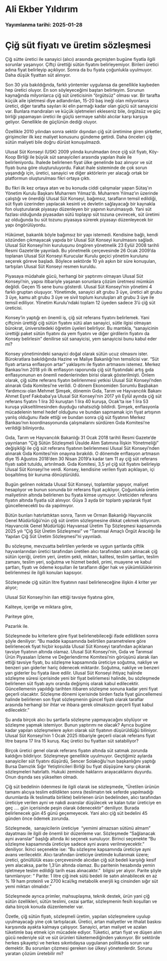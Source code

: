 # Ali Ekber Yıldırım

### Yayımlanma tarihi: 2025-01-28

# Çiğ süt fiyatı ve üretim sözleşmesi

Çiğ sütte üretici ile sanayici (alıcı) arasında geçmişten bugüne fiyatla ilgili sorunlar yaşanıyor. Çiftçi ürettiği sütün fiyatını belirleyemiyor. Birileri üretici adına fiyat belirleyip açıklıyor. Sonra da bu fiyata çoğunlukla uyulmuyor. Daha düşük fiyattan süt alınıyor.

Son 30 yıla bakıldığında, farklı yöntemler uygulansa da genellikle kaybeden hep üretici oluyor. En son söyleyeceğimi baştan belirteyim. Sorunun kaynağında milyonlarca çiğ süt üreticisinin “örgütsüz” olması var. Bir tarafta küçük aile işletmesi diye adlandırılan, 15-20 baş ineği olan milyonlarca üretici, diğer tarafta sayıları iki elin parmağı kadar olan güçlü süt sanayicisi var. Bunlara mandıraları ve küçük işletmeleri ekleseniz bile, örgütsüz ve güç birliği yapamayan üretici ile güçlü sermaye sahibi alıcılar karşı karşıya geliyor. Genellikle de güçlünün dediği oluyor.

Özellikle 2010 yılından sonra sektör dışından çiğ süt üretimine giren şirketler, girişimciler ilk kez maliyet konusunu gündeme getirdi. Daha önceleri çiğ sütün maliyeti bile doğru dürüst konuşulmazdı.

Ulusal Süt Konseyi (USK) 2009 yılında kurulmadan önce çiğ süt fiyatı, Köy-Koop Birliği ile büyük süt sanayicileri arasında yapılan ihale ile belirleniyordu. İhalede belirlenen fiyat ülke genelinde baz alınıyor ve süt fiyatı buna göre oluşturuluyordu. Fakat ihale sisteminde de çok sorun yaşandığı için, üretici, sanayici ve diğer aktörlerin yer alacağı ortak bir platformun oluşturulması fikri ortaya çıktı.

Bu fikri ilk kez ortaya atan ve bu konuda ciddi çalışmalar yapan Sütaş’ın Yönetim Kurulu Başkanı Muharrem Yılmaz’dı. Muharrem Yılmaz’ın üzerinde çalıştığı ve önerdiği Ulusal Süt Konseyi, bağımsız, tarafların temsil edildiği, süt fiyatı üzerinden yapılacak kesinti ve devletin sağlayacağı bir kaynakla fon oluşturularak piyasayı düzenleyen bir yapının kurulmasıydı. Yani süt fazlası olduğunda piyasadan sütü toplayıp süt tozuna çevirecek, süt üretimi az olduğunda bu süt tozunu piyasaya sürerek piyasayı düzenleyecek bir yapı öngörülüyordu.

Hükümet, bakanlık böyle bağımsız bir yapı istemedi. Kendisine bağlı, kendi sözünden çıkmayacak yapıda bir Ulusal Süt Konseyi kurulmasını sağladı. Ulusal Süt Konseyi’nin kuruluşunu öngören yönetmelik 23 Eylül 2008 tarihli Resmi Gazete’de yayınladı. Bu yönetmelik çerçevesinde 26 Ocak 2009’da toplanan Ulusal Süt Konseyi Kurucular Kurulu geçici yönetim kurulunu seçerek göreve başladı. Böylece sektörde 10 yılı aşkın bir süre konuşulan, tartışılan Ulusal Süt Konseyi resmen kuruldu.

Piyasaya müdahale gücü, herhangi bir yaptırımı olmayan Ulusal Süt Konseyi’nin, yapısı itibariyle yaşanan sorunlara çözüm üretmesi mümkün değildi. Geçen 15 sene bunu gösterdi. Ulusal Süt Konseyi’nin yönetimi 4 farklı gruptan oluşuyor. Yönetimde, sanayici alt grubu 3 üye, üretici alt grubu 3 üye, kamu alt grubu 3 üye ve sivil toplum kuruluşları alt grubu 3 üye ile temsil ediliyor. Yönetim Kurulu’ndaki toplam 12 üyeden sadece 3’ü çiğ süt üreticisi.

Konsey’in yaptığı en önemli iş, çiğ süt referans fiyatını belirlemek. Yani çiftçinin ürettiği çiğ sütün fiyatını sütü alan sanayici, sütle ilgisi olmayan bürokrat, üniversitedeki öğretim üyeleri belirliyor. Bu mantıkla, “sanayicinin ürettiği paket sütün fiyatını da yem fiyatını ve diğer girdilerin fiyatını da Konsey belirlesin” denilirse süt sanayicisi, yem sanayicisi bunu kabul eder mi?

Konsey yönetimindeki sanayici doğal olarak sütün ucuz olmasını ister. Bürokratlara bakıldığında Hazine ve Maliye Bakanlığı’nın temsilcisi var. “Süt fiyatı artarsa enflasyon artar” yaklaşımı ile fiyatın artmasını istemez. Merkez Bankası’nın 2018 yılı ilk enflasyon raporunda çiğ süt fiyatındaki artış gıda enflasyonunun en önemli nedenlerinden birisi olarak gösterilmişti. Önlem olarak, çiğ sütte referans fiyatın belirlenmesi yetkisi Ulusal Süt Konseyi’nden alınarak Gıda Komitesi’ne verildi. O dönem Ekonomiden Sorumlu Başbakan Yardımcısı olan Mehmet Şimşek, dönemin Gıda, Tarım ve Hayvancılık Bakanı Ahmet Eşref Fakıbaba’ya Ulusal Süt Konseyi’nin 2017 yılı Eylül ayında çiğ süt referans fiyatını 1 lira 30 kuruştan 1 lira 40 kuruşa, Ocak’ta ise 1 lira 53 kuruşa yükseltilmesinden duyduğu rahatsızlığı bildirdi. Şimşek, enflasyonla mücadelenin temel hedef olduğunu ve bundan sapmamak için fiyat artışının yanlış olduğunu ifade ettiği ve bundan sonra çiğ süt fiyatının Merkez Bankası’nın koordinasyonunda çalışmalarını sürdüren Gıda Komitesi’ne verildiği biliniyordu.

Gıda, Tarım ve Hayvancılık Bakanlığı 31 Ocak 2018 tarihli Resmi Gazete’de yayınlanan “Çiğ Sütün Sözleşmeli Usulde Alım Satımına İlişkin Yönetmeliği” değişikliği ile çiğ süt referans fiyatının belirlenmesi Ulusal Süt Konseyi’nden alınarak Gıda Komitesi’nin onayına bırakıldı. O dönemde enflasyon artmasın diye 15 Ağustos 2018’den 30 Nisan 2019’a kadar tam 11 ay çiğ süt referans fiyatı sabit tutuldu, artırılmadı. Gıda Komitesi, 3,5 yıl çiğ süt fiyatını belirleyip Ulusal Süt Konseyi’ne verdi. Konsey, kendisine verilen fiyatı açıklayan, içi boşaltılmış bir kuruma dönüştürüldü.

Bugün gelinen noktada Ulusal Süt Konseyi, toplantılar yapıyor, maliyet hesaplıyor ve bunun sonunda bir referans fiyat açıklıyor. Çoğunlukla üretim maliyetinin altında belirlenen bu fiyata kimse uymuyor. Üreticiden referans fiyatın altında fiyatla süt alınıyor. Güya 3 ayda bir toplantı yapılarak fiyat güncellenecekti bu da yapılmıyor.

Bütün bunları hatırlattıktan sonra, Tarım ve Orman Bakanlığı Hayvancılık Genel Müdürlüğü’nün çiğ süt üretim sözleşmesine dikkat çekmek istiyorum. Hayvancılık Genel Müdürlüğü Hayvansal Üretim Tip Sözleşmesi kapsamında 2025 yılı “Çiğ Süt Üretim Sözleşmesi” ve “Tarımsal Amaçlı Örgüt Aracılığı İle Yapılan Çiğ Süt Üretim Sözleşmesi”ni yayınladı.

Bu sözleşme, mevzuatta belirtilen yerlerde ve uygun şartlarda çiftlik hayvanlarından üretici tarafından üretilen alıcı tarafından satın alınacak çiğ sütün içeriği, üretim yeri, üretim şekli, miktarı, kalitesi, teslim şartları, teslim zamanı, teslim yeri, soğutma ve hizmet bedeli, primi, muayene ve kabul şartları, fiyatı ve ödeme koşulları ile tarafların diğer hak ve yükümlülüklerinin belirlenmesi ile ilgili konuları kapsıyor.

Sözleşmede çiğ sütün litre fiyatının nasıl belirleneceğine ilişkin 4 kriter yer alıyor;

Ulusal Süt Konseyi’nin ilan ettiği tavsiye fiyatına göre,

Kaliteye, içeriğe ve miktara göre,

Pariteye göre,

Pazarlık ile.

Sözleşmede bu kriterlere göre fiyat belirlenebileceği ifade edildikten sonra şöyle deniliyor: “Bu madde kapsamında belirtilen parametrelere göre belirlenecek fiyat hiçbir koşulda Ulusal Süt Konseyi tarafından açıklanan tavsiye fiyatının altında olamaz. Ulusal Süt Konseyi’nin, Gıda ve Tarımsal Ürün Piyasaları İzleme ve Değerlendirme Komitesi’nin görüşünü alarak ilan ettiği tavsiye fiyatı, bu sözleşme kapsamında üreticiye soğutma, nakliye ve benzeri yan giderler hariç ödenecek miktardır. Soğutma, nakliye ve benzeri yan giderler bu fiyata ilave edilir. Ulusal Süt Konseyi ihtiyaç halinde sözleşme süresi içerisinde yeni bir fiyat belirlemesi halinde, bu sözleşmede belirlenen süt fiyatı aynı oranda değişmiş olarak kabul edilecektir. Güncellemenin yapıldığı tarihten itibaren sözleşme sonuna kadar yeni fiyat geçerli olacaktır. Sözleşme dönemi içerisinde birden fazla fiyat güncellemesi halinde belirlenen son fiyat sözleşmenin güncel fiyatı olarak taraflar arasında herhangi bir ihtar ve ihbara gerek olmaksızın geçerli fiyat kabul edilecektir.”

Şu anda birçok alıcı bu şartlarla sözleşme yapmayacağını söylüyor ve sözleşme yapmak istemiyor. Bunun yaptırımı ne olacak? Ayrıca bugüne kadar yapılan sözleşmelere aykırı olarak süt fiyatının düşürüldüğü biliniyor. Ulusal Süt Konseyi’nin 1 Ocak 2025 itibariyle geçerli olacak referans fiyat litre başına 17 lira 15 kuruş. Kaç üretici bu fiyattan süt satabiliyor?

Birçok üretici genel olarak referans fiyatın altında süt satmak zorunda kaldığını bildiriyor. Sözleşmeye genellikle uyulmuyor. Geçtiğimiz aylarda sanayiciler süt fiyatını düşürdü, Sencer Solakoğlu’nun başkanlığını yaptığı Bursa Damızlık Sığır Yetiştiricileri Birliği bu fiyat düşüşüne karşı çıkarak sözleşmeleri hatırlattı. Hukuki zeminde haklarını arayacaklarını duyurdu. Onun dışında ses yükselten olmadı.

Çiğ süt bedelinin ödenmesi ile ilgili olarak ise sözleşmede, “Üretilen ürünün tamamı alıcıya teslim edildikten sonra (teslimatın tek seferde yapılmadığı durumlarda ilk teslimatla birlikte) belirlenen ürün bedelinden, alıcı tarafından üreticiye verilen ayni ve nakdi avanslar düşülecek ve kalan tutar üreticiye en geç …. gün içerisinde peşin olarak ödenecektir” deniliyor. Burada belirlenecek gün 45 günü geçemeyecek. Yani alıcı çiğ süt bedelini 45 günden önce ödemek zorunda.

Sözleşmede,  sanayicilerin üreticiye  “yemimi almazsan sütünü almam” dayatması ile ilgili de önemli bir düzenleme var. Sözleşmede “Sağlanacak ayni avanslar” başlığı altında iki seçenek sunuluyor. Birinci seçenekte “Bu sözleşme kapsamında üreticiye sadece ayni avans verilmeyecektir.” deniliyor. İkinci seçenekte ise: “Bu sözleşme kapsamında üreticiye ayni avans verilecektir. Alıcı tarafından üreticiye üretimde kullanmak üzere; üretici, gönüllülük esası çerçevesinde alıcıdan çiğ süt bedeli karşılığı kesif yem alacaksa, parite 1,3’ün altında olamaz. Bu paritenin hesabında yemin işletmeye teslim edildiği tarih esas alınacaktır.”  bilgisi yer alıyor. Parite şöyle tanımlanıyor: “ Parite: 1 litre çiğ inek sütü bedeli ile satın alınabilecek en az % 19 ham proteinli ve 2700 kcal/kg metabolik enerjili kg cinsinden sığır süt yemi miktarı olmalıdır.”

Sözleşmede ayrıca primler, mahsuplaşma, teknik destek, ürün yani çiğ sütün özellikleri, sütün teslimi, cezai şartlar, sözleşmenin fesih koşulları ve daha birçok konuda düzenlemeler var.

Özetle, çiğ sütün fiyatı, sözleşmeli üretim, yapılan sözleşmelere uyulup uyulmayacağı yine çok tartışılacak. Üretici, artan maliyetler ve ithalat baskısı karşısında ayakta kalmaya çalışıyor. Sanayici, artan maliyet ve azalan tüketimle baş etmek için mücadele ediyor. Tüketici, artan fiyat ve düşen alım gücü nedeniyle süt ve süt ürünleri tüketemediğinden yakınıyor. Bir sektörde herkes şikayetçi ve herkes sıkıntıdaysa uygulanan politikada sorun var demektir. Bu sorunları çözmesi gereken ise ülkeyi yönetenlerdir. Sorunu yaratan çözüm üretebilir mi?

